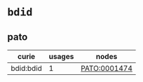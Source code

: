 # `bdid`

## pato

| curie     |   usages | nodes                                                       |
|-----------|----------|-------------------------------------------------------------|
| bdid:bdid |        1 | [PATO:0001474](http://purl.obolibrary.org/obo/PATO_0001474) |

